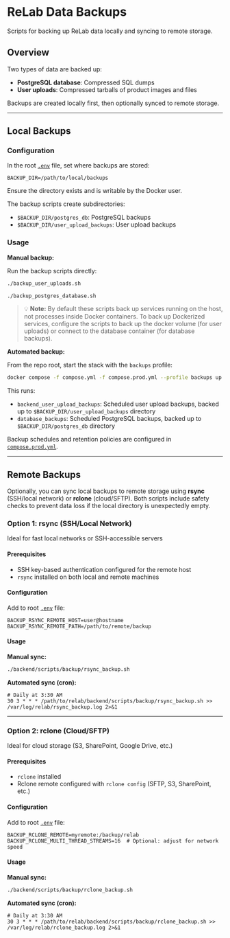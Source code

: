 # ReLab Data Backups

Scripts for backing up ReLab data locally and syncing to remote storage.

## Overview

Two types of data are backed up:

- **PostgreSQL database**: Compressed SQL dumps
- **User uploads**: Compressed tarballs of product images and files

Backups are created locally first, then optionally synced to remote storage.

______________________________________________________________________

## Local Backups

### Configuration

In the root [`.env`](../../../.env) file, set where backups are stored:

```env
BACKUP_DIR=/path/to/local/backups
```

Ensure the directory exists and is writable by the Docker user.

The backup scripts create subdirectories:

- `$BACKUP_DIR/postgres_db`: PostgreSQL backups
- `$BACKUP_DIR/user_upload_backups`: User upload backups

### Usage

**Manual backup:**

Run the backup scripts directly:

```bash
./backup_user_uploads.sh
```

```bash
./backup_postgres_database.sh
```

> 💡 **Note:** By default these scripts back up services running on the host, not processes inside Docker containers. To back up Dockerized services, configure the scripts to back up the docker volume (for user uploads) or connect to the database container (for database backups).

**Automated backup:**

From the repo root, start the stack with the `backups` profile:

```bash
docker compose -f compose.yml -f compose.prod.yml --profile backups up -d
```

This runs:

- `backend_user_upload_backups`: Scheduled user upload backups, backed up to `$BACKUP_DIR/user_upload_backups` directory
- `database_backups`: Scheduled PostgreSQL backups, backed up to `$BACKUP_DIR/postgres_db` directory

Backup schedules and retention policies are configured in [`compose.prod.yml`](../../../compose.prod.yml).

______________________________________________________________________

## Remote Backups

Optionally, you can sync local backups to remote storage using **rsync** (SSH/local network) or **rclone** (cloud/SFTP). Both scripts include safety checks to prevent data loss if the local directory is unexpectedly empty.

### Option 1: rsync (SSH/Local Network)

Ideal for fast local networks or SSH-accessible servers

#### Prerequisites

- SSH key-based authentication configured for the remote host
- `rsync` installed on both local and remote machines

#### Configuration

Add to root [`.env`](../../../.env) file:

```env
BACKUP_RSYNC_REMOTE_HOST=user@hostname
BACKUP_RSYNC_REMOTE_PATH=/path/to/remote/backup
```

#### Usage

**Manual sync:**

```bash
./backend/scripts/backup/rsync_backup.sh
```

**Automated sync (cron):**

```cron
# Daily at 3:30 AM
30 3 * * * /path/to/relab/backend/scripts/backup/rsync_backup.sh >> /var/log/relab/rsync_backup.log 2>&1
```

______________________________________________________________________

### Option 2: rclone (Cloud/SFTP)

Ideal for cloud storage (S3, SharePoint, Google Drive, etc.)

#### Prerequisites

- `rclone` installed
- Rclone remote configured with `rclone config` (SFTP, S3, SharePoint, etc.)

#### Configuration

Add to root [`.env`](../../../.env) file:

```env
BACKUP_RCLONE_REMOTE=myremote:/backup/relab
BACKUP_RCLONE_MULTI_THREAD_STREAMS=16  # Optional: adjust for network speed
```

#### Usage

**Manual sync:**

```bash
./backend/scripts/backup/rclone_backup.sh
```

**Automated sync (cron):**

```cron
# Daily at 3:30 AM
30 3 * * * /path/to/relab/backend/scripts/backup/rclone_backup.sh >> /var/log/relab/rclone_backup.log 2>&1
```
